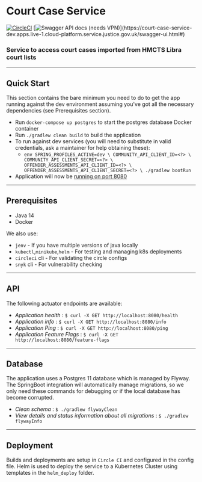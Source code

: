 # Court Case Service
[![CircleCI](https://circleci.com/gh/ministryofjustice/court-case-service.svg?style=svg)](https://circleci.com/gh/ministryofjustice/court-case-service) 
[![Swagger API docs (needs VPN)](https://img.shields.io/badge/API_docs_(needs_VPN)-view-85EA2D.svg?logo=swagger)](https://court-case-service-dev.apps.live-1.cloud-platform.service.justice.gov.uk/swagger-ui.html#)

### Service to access court cases imported from HMCTS Libra court lists

---


## Quick Start
This section contains the bare minimum you need to do to get the app running against the dev environment assuming you've got all the necessary dependencies (see Prerequisites section).
- Run `docker-compose up postgres` to start the postgres database Docker container
- Run `./gradlew clean build` to build the application
- To run against dev services (you will need to substitute in valid credentials, ask a maintainer for help obtaining these):
    - `env SPRING_PROFILES_ACTIVE=dev \
       COMMUNITY_API_CLIENT_ID=<?> \
       COMMUNITY_API_CLIENT_SECRET=<?> \
       OFFENDER_ASSESSMENTS_API_CLIENT_ID=<?> \
       OFFENDER_ASSESSMENTS_API_CLIENT_SECRET=<?> \
       ./gradlew bootRun`
- Application will now be [running on port 8080](http://localhost:8080/health)
     
---
       
## Prerequisites
- Java 14
- Docker

We also use:
- `jenv` - If you have multiple versions of java locally
- `kubectl`,`minikube`,`helm` - For testing and managing k8s deployments
- `circleci` cli - For validating the circle configs
- `snyk` cli - For vulnerability checking


---

## API

The following actuator endpoints are available:
* *Application health* : `$ curl -X GET http://localhost:8080/health`
* *Application info* : `$ curl -X GET http://localhost:8080/info`
* *Application Ping* : `$ curl -X GET http://localhost:8080/ping`
* *Application Feature Flags* : `$ curl -X GET http://localhost:8080/feature-flags`

---

## Database
The application uses a Postgres 11 database which is managed by Flyway. The SpringBoot integration will automatically manage migrations, so we only need these commands for debugging or if the local database has become corrupted. 
* *Clean schema* : `$ ./gradlew flywayClean`
* *View details and status information about all migrations* : `$ ./gradlew flywayInfo`

---

## Deployment

Builds and deployments are setup in `Circle CI` and configured in the config file.
Helm is used to deploy the service to a Kubernetes Cluster using templates in the `helm_deploy` folder.

